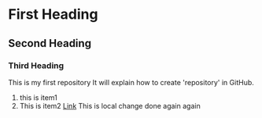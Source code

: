 # First Heading
## Second Heading
### Third Heading
This is my first repository
It will explain how to create 'repository' in GitHub. 
1. this is item1
1. This is item2
[Link](https://www.google.com)
This is local change done again again

